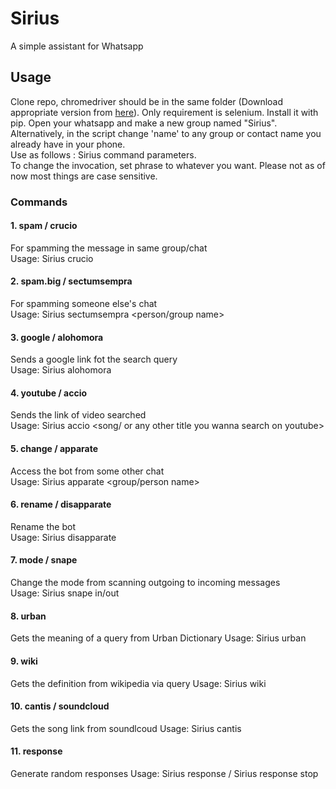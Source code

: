 # Sirius
A simple assistant for Whatsapp

## Usage
Clone repo, chromedriver should be in the same folder (Download appropriate version from [here](https://chromedriver.chromium.org/downloads)). Only requirement is selenium. Install it with pip. Open your whatsapp and make a new group named "Sirius".
Alternatively, in the script change 'name' to any group or contact name you already have in your phone.  
Use as follows : Sirius command parameters.  
To change the invocation, set phrase to whatever you want. Please not as of now most things are case sensitive.

### Commands 
#### 1. spam / crucio 
For spamming the message in same group/chat  
Usage: Sirius crucio <message> <count>

#### 2. spam.big / sectumsempra
For spamming someone else's chat  
Usage: Sirius sectumsempra <person/group name> <message> <count>

#### 3. google / alohomora
Sends a google link fot the search query  
Usage: Sirius alohomora <query>

#### 4. youtube / accio
Sends the link of video searched  
Usage: Sirius accio <song/ or any other title you wanna search on youtube>

#### 5. change / apparate
Access the bot from some other chat  
Usage: Sirius apparate <group/person name>

#### 6. rename / disapparate
Rename the bot  
Usage: Sirius disapparate <new name>

#### 7. mode / snape
Change the mode from scanning outgoing to incoming messages  
Usage: Sirius snape <name> in/out

#### 8. urban
Gets the meaning of a query from Urban Dictionary
Usage: Sirius urban <query>
  
#### 9. wiki
Gets the definition from wikipedia via query
Usage: Sirius wiki <query>

#### 10. cantis / soundcloud
Gets the song link from soundlcoud
Usage: Sirius cantis <query>

#### 11. response
Generate random responses
Usage: Sirius response / Sirius response stop
